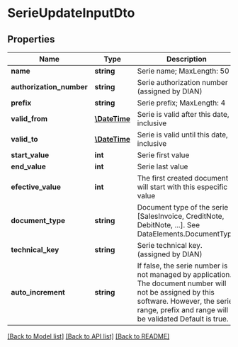 # SerieUpdateInputDto

## Properties
Name | Type | Description | Notes
------------ | ------------- | ------------- | -------------
**name** | **string** | Serie name; MaxLength: 50 | 
**authorization_number** | **string** | Serie authorization number (assigned by DIAN) | [optional] 
**prefix** | **string** | Serie prefix; MaxLength: 4 | [optional] 
**valid_from** | [**\DateTime**](\DateTime.md) | Serie is valid after this date, inclusive | 
**valid_to** | [**\DateTime**](\DateTime.md) | Serie is valid until this date, inclusive | [optional] 
**start_value** | **int** | Serie first value | 
**end_value** | **int** | Serie last value | [optional] 
**efective_value** | **int** | The first created document will start with this especific value | 
**document_type** | **string** | Document type of the serie [SalesInvoice, CreditNote, DebitNote, ...]. See DataElements.DocumentType | 
**technical_key** | **string** | Serie technical key. (assigned by DIAN) | [optional] 
**auto_increment** | **string** | If false, the serie number is not managed by application.  The document number will not be assigned by this software.  However, the serie range, prefix and range will be validated  Default is true. | 

[[Back to Model list]](../README.md#documentation-for-models) [[Back to API list]](../README.md#documentation-for-api-endpoints) [[Back to README]](../README.md)


